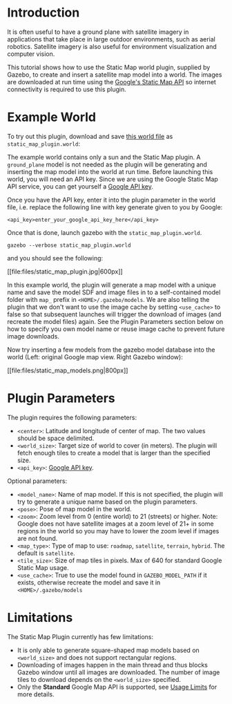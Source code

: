 # Introduction

It is often useful to have a ground plane with satellite imagery in applications that take place in large outdoor environments, such as aerial robotics. Satellite imagery is also useful for environment visualization and computer vision.

This tutorial shows how to use the Static Map world plugin, supplied by Gazebo, to create and insert a satellite map model into a world. The images are downloaded at run time using the [Google's Static Map API](https://developers.google.com/maps/documentation/static-maps/intro) so internet connectivity is required to use this plugin.

# Example World

To try out this plugin, download and save [this world file](https://bitbucket.org/osrf/gazebo/raw/462957509d71f7bf1dd0f981950a53a097cba9ae/worlds/static_map_plugin.world) as `static_map_plugin.world`:

<include lang='xml' src='https://bitbucket.org/osrf/gazebo/raw/462957509d71f7bf1dd0f981950a53a097cba9ae/worlds/static_map_plugin.world'/>

The example world contains only a sun and the Static Map plugin. A `ground_plane` model is not needed as the plugin will be generating and inserting the map model into the world at run time. Before launching this world, you will need an API key. Since we are using the Google Static Map API service, you can get yourself a [Google API key](https://developers.google.com/maps/documentation/static-maps/get-api-key).

Once you have the API key, enter it into the plugin parameter in the world file, i.e. replace the following line with key generate given to you by Google:

    <api_key>enter_your_google_api_key_here</api_key>

Once that is done, launch gazebo with the `static_map_plugin.world`.

    gazebo --verbose static_map_plugin.world

and you should see the following:

[[file:files/static_map_plugin.jpg|600px]]

In this example world, the plugin will generate a map model with a unique name and save the model SDF and image files in to a self-contained model folder with `map_` prefix in `<HOME>/.gazebo/models`. We are also telling the plugin that we don't want to use the image cache by setting `<use_cache>` to false so that subsequent launches will trigger the download of images (and recreate the model files) again. See the Plugin Parameters section below on how to specify you own model name or reuse image cache to prevent future image downloads.

Now try inserting a few models from the gazebo model database into the world (Left: original Google map view. Right Gazebo window):

[[file:files/static_map_models.png|800px]]


# Plugin Parameters

The plugin requires the following parameters:

* `<center>`: Latitude and longitude of center of map. The two values should be space delimited.
* `<world_size>`: Target size of world to cover (in meters). The plugin will fetch enough tiles to create a model that is larger than the specified size.
* `<api_key>`: [Google API key](https://developers.google.com/maps/documentation/static-maps/get-api-key).

Optional parameters:

* `<model_name>`: Name of map model. If this is not specified, the plugin will try to generate a unique name based on the plugin parameters.
* `<pose>`: Pose of map model in the world.
* `<zoom>`: Zoom level from 0 (entire world) to 21 (streets) or higher. Note: Google does not have satellite images at a zoom level of 21+ in some regions in the world so you may have to lower the zoom level if images are not found.
* `<map_type>`: Type of map to use: `roadmap`, `satellite`, `terrain`, `hybrid`. The default is `satellite`.
* `<tile_size>`: Size of map tiles in pixels. Max of 640 for standard Google Static Map usage.
* `<use_cache>`: True to use the model found in `GAZEBO_MODEL_PATH` if it exists, otherwise recreate the model and save it in `<HOME>/.gazebo/models`

# Limitations

The Static Map Plugin currently has few limitations:

* It is only able to generate square-shaped map models based on `<world_size>` and does not support rectangular regions.
* Downloading of images happen in the main thread and thus blocks Gazebo window until all images are downloaded. The number of image tiles to download depends on the `<world_size>` specified.
* Only the **Standard** Google Map API is supported, see [Usage Limits](https://developers.google.com/maps/documentation/static-maps/usage-limits) for more details.
